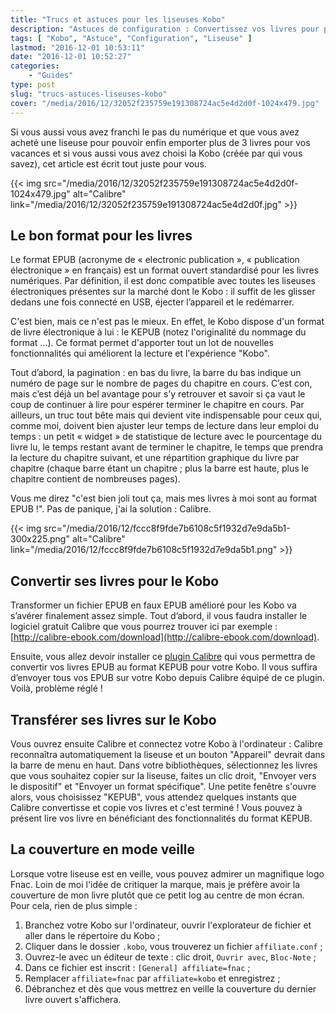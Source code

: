 ```yaml
---
title: "Trucs et astuces pour les liseuses Kobo"
description: "Astuces de configuration : Convertissez vos livres pour profiter de toutes les fonctionnalités du Kobo et copiez-les facilement sur votre liseuse !"
tags: [ "Kobo", "Astuce", "Configuration", "Liseuse" ]
lastmod: "2016-12-01 10:53:11"
date: "2016-12-01 10:52:27"
categories:
    - "Guides"
type: post
slug: "trucs-astuces-liseuses-kobo"
cover: "/media/2016/12/32052f235759e191308724ac5e4d2d0f-1024x479.jpg"
---
```


Si vous aussi vous avez franchi le pas du numérique et que vous avez acheté une liseuse pour pouvoir enfin emporter plus de 3 livres pour vos vacances et si vous aussi vous avez choisi la Kobo (créée par qui vous savez), cet article est écrit tout juste pour vous.

{{< img src="/media/2016/12/32052f235759e191308724ac5e4d2d0f-1024x479.jpg" alt="Calibre" link="/media/2016/12/32052f235759e191308724ac5e4d2d0f.jpg" >}}

## Le bon format pour les livres

Le format EPUB (acronyme de « electronic publication », « publication électronique » en français) est un format ouvert standardisé pour les livres numériques. Par définition, il est donc compatible avec toutes les liseuses électroniques présentes sur la marché dont le Kobo : il suffit de les glisser dedans une fois connecté en USB, éjecter l’appareil et le redémarrer.

C'est bien, mais ce n'est pas le mieux. En effet, le Kobo dispose d'un format de livre électronique à lui : le KEPUB (notez l'originalité du nommage du format ...). Ce format permet d'apporter tout un lot de nouvelles fonctionnalités qui améliorent la lecture et l'expérience "Kobo".

Tout d’abord, la pagination : en bas du livre, la barre du bas indique un numéro de page sur le nombre de pages du chapitre en cours. C’est con, mais c’est déjà un bel avantage pour s’y retrouver et savoir si ça vaut le coup de continuer à lire pour espérer terminer le chapitre en cours. Par ailleurs, un truc tout bête mais qui devient vite indispensable pour ceux qui, comme moi, doivent bien ajuster leur temps de lecture dans leur emploi du temps : un petit « widget » de statistique de lecture avec le pourcentage du livre lu, le temps restant avant de terminer le chapitre, le temps que prendra la lecture du chapitre suivant, et une répartition graphique du livre par chapitre (chaque barre étant un chapitre ; plus la barre est haute, plus le chapitre contient de nombreuses pages).

Vous me direz "c'est bien joli tout ça, mais mes livres à moi sont au format EPUB !". Pas de panique, j'ai la solution : Calibre.

{{< img src="/media/2016/12/fccc8f9fde7b6108c5f1932d7e9da5b1-300x225.png" alt="Calibre" link="/media/2016/12/fccc8f9fde7b6108c5f1932d7e9da5b1.png" >}}

## Convertir ses livres pour le Kobo

Transformer un fichier EPUB en faux EPUB amélioré pour les Kobo va s’avérer finalement assez simple. Tout d’abord, il vous faudra installer le logiciel gratuit Calibre que vous pourrez trouver ici par exemple : [http://calibre-ebook.com/download](http://calibre-ebook.com/download).

Ensuite, vous allez devoir installer ce [plugin Calibre](/media/2016/12/e108d16818374e6a98f1ae534cd1aa00.zip) qui vous permettra de convertir vos livres EPUB au format KEPUB pour votre Kobo. Il vous suffira d’envoyer tous vos EPUB sur votre Kobo depuis Calibre équipé de ce plugin. Voilà, problème réglé !

## Transférer ses livres sur le Kobo

Vous ouvrez ensuite Calibre et connectez votre Kobo à l'ordinateur : Calibre reconnaîtra automatiquement la liseuse et un bouton "Appareil" devrait dans la barre de menu en haut. Dans votre bibliothèques, sélectionnez les livres que vous souhaitez copier sur la liseuse, faites un clic droit, "Envoyer vers le dispositif" et "Envoyer un format spécifique". Une petite fenêtre s'ouvre alors, vous choisissez "KEPUB", vous attendez quelques instants que Calibre convertisse et copie vos livres et c'est terminé ! Vous pouvez à présent lire vos livre en bénéficiant des fonctionnalités du format KEPUB.

## La couverture en mode veille

Lorsque votre liseuse est en veille, vous pouvez admirer un magnifique logo Fnac. Loin de moi l'idée de critiquer la marque, mais je préfère avoir la couverture de mon livre plutôt que ce petit log au centre de mon écran. Pour cela, rien de plus simple :

1. Branchez votre Kobo sur l'ordinateur, ouvrir l'explorateur de fichier et aller dans le répertoire du Kobo ;
1. Cliquer dans le dossier `.kobo`, vous trouverez un fichier `affiliate.conf` ;
1. Ouvrez-le avec un éditeur de texte : clic droit, `Ouvrir avec`, `Bloc-Note` ;
1. Dans ce fichier est inscrit : `[General] affiliate=fnac` ;
1. Remplacer `affiliate=fnac` par `affiliate=kobo` et enregistrez ;
1. Débranchez et dès que vous mettrez en veille la couverture du dernier livre ouvert s'affichera.
